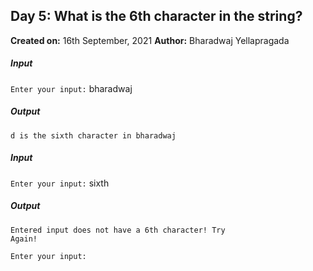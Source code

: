## **Day 5: What is the 6th character in the string?**

**Created on:** 16th September, 2021
**Author:** Bharadwaj Yellapragada


##### Input
<code>Enter your input:</code> bharadwaj

##### Output
<code>d is the sixth character in bharadwaj</code>

##### Input
<code>Enter your input:</code> sixth

##### Output
<code>Entered input does not have a 6th character! Try Again!</code>

<code>Enter your input:</code>